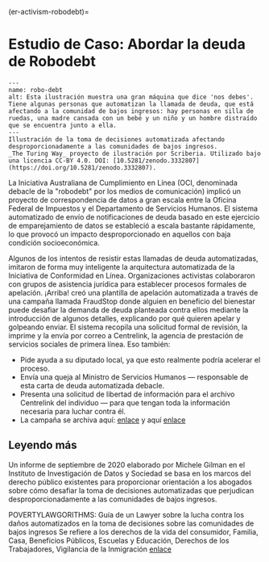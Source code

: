 (er-activism-robodebt)=
# Estudio de Caso: Abordar la deuda de Robodebt

```{figure} ../../figures/robo-debt.jpg
---
name: robo-debt
alt: Esta ilustración muestra una gran máquina que dice 'nos debes'. Tiene algunas personas que automatizan la llamada de deuda, que está afectando a la comunidad de bajos ingresos: hay personas en silla de ruedas, una madre cansada con un bebé y un niño y un hombre distraído que se encuentra junto a ella.
---
Illustración de la toma de decisiones automatizada afectando desproporcionadamente a las comunidades de bajos ingresos.
_The Turing Way_ proyecto de ilustración por Scriberia. Utilizado bajo una licencia CC-BY 4.0. DOI: [10.5281/zenodo.3332807](https://doi.org/10.5281/zenodo.3332807).
```

La Iniciativa Australiana de Cumplimiento en Línea (OCI, denominada debacle de la "robodebt" por los medios de comunicación) implicó un proyecto de correspondencia de datos a gran escala entre la Oficina Federal de Impuestos y el Departamento de Servicios Humanos. El sistema automatizado de envío de notificaciones de deuda basado en este ejercicio de emparejamiento de datos se estableció a escala bastante rápidamente, lo que provocó un impacto desproporcionado en aquellos con baja condición socioeconómica.

Algunos de los intentos de resistir estas llamadas de deuda automatizadas, imitaron de forma muy inteligente la arquitectura automatizada de la Iniciativa de Conformidad en Línea. Organizaciones activistas colaboraron con grupos de asistencia jurídica para establecer procesos formales de apelación. ¡Arriba! creó una plantilla de apelación automatizada a través de una campaña llamada FraudStop donde alguien en beneficio del bienestar puede desafiar la demanda de deuda planteada contra ellos mediante la introducción de algunos detalles, explicando por qué quieren apelar y golpeando enviar. El sistema recopila una solicitud formal de revisión, la imprime y la envía por correo a Centrelink, la agencia de prestación de servicios sociales de primera línea. Eso también:

* Pide ayuda a su diputado local, ya que esto realmente podría acelerar el proceso.
* Envía una queja al Ministro de Servicios Humanos — responsable de esta carta de deuda automatizada debacle.
* Presenta una solicitud de libertad de información para el archivo Centrelink del individuo — para que tengan toda la información necesaria para luchar contra él.
* La campaña se archiva aquí: [enlace](https://fraudstop.com.au/) y aquí [enlace](https://www.getup.org.au/campaigns/income-support/chip-in-to-expand-fraudstop/)


## Leyendo más
Un informe de septiembre de 2020 elaborado por Michele Gilman en el Instituto de Investigación de Datos y Sociedad se basa en los marcos del derecho público existentes para proporcionar orientación a los abogados sobre cómo desafiar la toma de decisiones automatizadas que perjudican desproporcionadamente a las comunidades de bajos ingresos.

POVERTYLAWGORITHMS: Guía de un Lawyer sobre la lucha contra los daños automatizados en la toma de decisiones sobre las comunidades de bajos ingresos Se refiere a los derechos de la vida del consumidor, Familia, Casa, Beneficios Públicos, Escuelas y Educación, Derechos de los Trabajadores, Vigilancia de la Inmigración [enlace](https://datasociety.net/library/poverty-lawgorithms)
